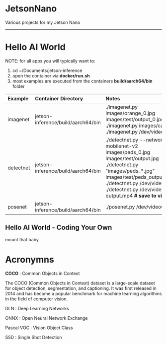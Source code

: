 # JetsonNano
Various projects for my Jetson Nano

---

# Hello AI World
NOTE: for all apps you will typically want to:
1. cd ~/Documents/jetson-inference
2. open the container via **docker/run.sh**
3. most examples are executed from the containers **build/aarch64/bin** folder

| Example    | Container Directory | Notes |
| :-------- | :------- | :------- |
| imagenet  | jetson-inference/build/aarch64/bin | ./imagenet.py images/orange_0.jpg images/test/output_0.jpg <br> ./imagenet.py images/cat_2.jpg <br> ./imagenet.py /dev/video0|
| detectnet | jetson-inference/build/aarch64/bin | ./detectnet.py --network=ssd-mobilenet-v2 images/peds_0.jpg images/test/output.jpg <br> ./detectnet.py "images/peds_*.jpg" images/test/peds_output_%i.jpg <br> ./detectnet.py /dev/video0 <br> ./detectnet.py /dev/video0 output.mp4      **# save to video file**    |
| posenet    | jetson-inference/build/aarch64/bin | ./posenet.py /dev/video0    |

## Hello AI World - Coding Your Own

mount that baby

# Acronymns

**COCO**
: Common Objects in Context

The COCO (Common Objects in Context) dataset is a large-scale dataset for object detection, segmentation, and captioning. It was first released in 2014 and has become a popular benchmark for machine learning algorithms in the field of computer vision.

DLN
: Deep Learning Networks 

ONNX
: Open Neural Network Exchange

Pascal VOC
: Vision Object Class

SSD
: Single Shot Detection


